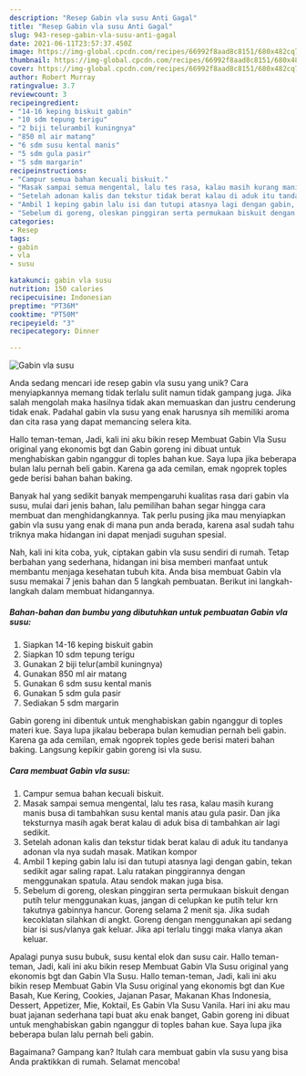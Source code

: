 ```yaml
---
description: "Resep Gabin vla susu Anti Gagal"
title: "Resep Gabin vla susu Anti Gagal"
slug: 943-resep-gabin-vla-susu-anti-gagal
date: 2021-06-11T23:57:37.450Z
image: https://img-global.cpcdn.com/recipes/66992f8aad8c8151/680x482cq70/gabin-vla-susu-foto-resep-utama.jpg
thumbnail: https://img-global.cpcdn.com/recipes/66992f8aad8c8151/680x482cq70/gabin-vla-susu-foto-resep-utama.jpg
cover: https://img-global.cpcdn.com/recipes/66992f8aad8c8151/680x482cq70/gabin-vla-susu-foto-resep-utama.jpg
author: Robert Murray
ratingvalue: 3.7
reviewcount: 3
recipeingredient:
- "14-16 keping biskuit gabin"
- "10 sdm tepung terigu"
- "2 biji telurambil kuningnya"
- "850 ml air matang"
- "6 sdm susu kental manis"
- "5 sdm gula pasir"
- "5 sdm margarin"
recipeinstructions:
- "Campur semua bahan kecuali biskuit."
- "Masak sampai semua mengental, lalu tes rasa, kalau masih kurang manis busa di tambahkan susu kental manis atau gula pasir. Dan jika teksturnya masih agak berat kalau di aduk bisa di tambahkan air lagi sedikit."
- "Setelah adonan kalis dan tekstur tidak berat kalau di aduk itu tandanya adonan vla nya sudah masak. Matikan kompor"
- "Ambil 1 keping gabin lalu isi dan tutupi atasnya lagi dengan gabin, tekan sedikit agar saling rapat. Lalu ratakan pinggirannya dengan menggunakan spatula. Atau sendok makan juga bisa."
- "Sebelum di goreng, oleskan pinggiran serta permukaan biskuit dengan putih telur menggunakan kuas, jangan di celupkan ke putih telur krn takutnya gabinnya hancur. Goreng selama 2 menit sja. Jika sudah kecoklatan silahkan di angkt. Goreng dengan menggunakan api sedang biar isi sus/vlanya gak keluar. Jika api terlalu tinggi maka vlanya akan keluar."
categories:
- Resep
tags:
- gabin
- vla
- susu

katakunci: gabin vla susu 
nutrition: 150 calories
recipecuisine: Indonesian
preptime: "PT36M"
cooktime: "PT50M"
recipeyield: "3"
recipecategory: Dinner

---
```



![Gabin vla susu](https://img-global.cpcdn.com/recipes/66992f8aad8c8151/680x482cq70/gabin-vla-susu-foto-resep-utama.jpg)

Anda sedang mencari ide resep gabin vla susu yang unik? Cara menyiapkannya memang tidak terlalu sulit namun tidak gampang juga. Jika salah mengolah maka hasilnya tidak akan memuaskan dan justru cenderung tidak enak. Padahal gabin vla susu yang enak harusnya sih memiliki aroma dan cita rasa yang dapat memancing selera kita.

Hallo teman-teman, Jadi, kali ini aku bikin resep Membuat Gabin Vla Susu original yang ekonomis bgt dan Gabin goreng ini dibuat untuk menghabiskan gabin nganggur di toples bahan kue. Saya lupa jika beberapa bulan lalu pernah beli gabin. Karena ga ada cemilan, emak ngoprek toples gede berisi bahan bahan baking.

Banyak hal yang sedikit banyak mempengaruhi kualitas rasa dari gabin vla susu, mulai dari jenis bahan, lalu pemilihan bahan segar hingga cara membuat dan menghidangkannya. Tak perlu pusing jika mau menyiapkan gabin vla susu yang enak di mana pun anda berada, karena asal sudah tahu triknya maka hidangan ini dapat menjadi suguhan spesial.


Nah, kali ini kita coba, yuk, ciptakan gabin vla susu sendiri di rumah. Tetap berbahan yang sederhana, hidangan ini bisa memberi manfaat untuk membantu menjaga kesehatan tubuh kita. Anda bisa membuat Gabin vla susu memakai 7 jenis bahan dan 5 langkah pembuatan. Berikut ini langkah-langkah dalam membuat hidangannya.

<!--inarticleads1-->

##### Bahan-bahan dan bumbu yang dibutuhkan untuk pembuatan Gabin vla susu:

1. Siapkan 14-16 keping biskuit gabin
1. Siapkan 10 sdm tepung terigu
1. Gunakan 2 biji telur(ambil kuningnya)
1. Gunakan 850 ml air matang
1. Gunakan 6 sdm susu kental manis
1. Gunakan 5 sdm gula pasir
1. Sediakan 5 sdm margarin


Gabin goreng ini dibentuk untuk menghabiskan gabin nganggur di toples materi kue. Saya lupa jikalau beberapa bulan kemudian pernah beli gabin. Karena ga ada cemilan, emak ngoprek toples gede berisi materi bahan baking. Langsung kepikir gabin goreng isi vla susu. 

<!--inarticleads2-->

##### Cara membuat Gabin vla susu:

1. Campur semua bahan kecuali biskuit.
1. Masak sampai semua mengental, lalu tes rasa, kalau masih kurang manis busa di tambahkan susu kental manis atau gula pasir. Dan jika teksturnya masih agak berat kalau di aduk bisa di tambahkan air lagi sedikit.
1. Setelah adonan kalis dan tekstur tidak berat kalau di aduk itu tandanya adonan vla nya sudah masak. Matikan kompor
1. Ambil 1 keping gabin lalu isi dan tutupi atasnya lagi dengan gabin, tekan sedikit agar saling rapat. Lalu ratakan pinggirannya dengan menggunakan spatula. Atau sendok makan juga bisa.
1. Sebelum di goreng, oleskan pinggiran serta permukaan biskuit dengan putih telur menggunakan kuas, jangan di celupkan ke putih telur krn takutnya gabinnya hancur. Goreng selama 2 menit sja. Jika sudah kecoklatan silahkan di angkt. Goreng dengan menggunakan api sedang biar isi sus/vlanya gak keluar. Jika api terlalu tinggi maka vlanya akan keluar.


Apalagi punya susu bubuk, susu kental elok dan susu cair. Hallo teman-teman, Jadi, kali ini aku bikin resep Membuat Gabin Vla Susu original yang ekonomis bgt dan Gabin Vla Susu. Hallo teman-teman, Jadi, kali ini aku bikin resep Membuat Gabin Vla Susu original yang ekonomis bgt dan Kue Basah, Kue Kering, Cookies, Jajanan Pasar, Makanan Khas Indonesia, Dessert, Appetizer, Mie, Koktail, Es Gabin Vla Susu Vanila. Hari ini aku mau buat jajanan sederhana tapi buat aku enak banget, Gabin goreng ini dibuat untuk menghabiskan gabin nganggur di toples bahan kue. Saya lupa jika beberapa bulan lalu pernah beli gabin. 

Bagaimana? Gampang kan? Itulah cara membuat gabin vla susu yang bisa Anda praktikkan di rumah. Selamat mencoba!
